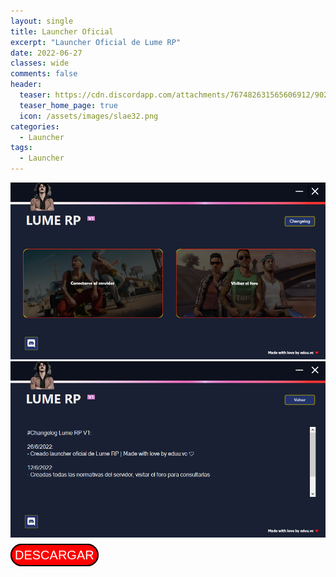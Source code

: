 ```yaml
---
layout: single
title: Launcher Oficial
excerpt: "Launcher Oficial de Lume RP"
date: 2022-06-27
classes: wide
comments: false
header:
  teaser: https://cdn.discordapp.com/attachments/767482631565606912/902219664803921970/2121.png
  teaser_home_page: true
  icon: /assets/images/slae32.png
categories:
  - Launcher
tags:  
  - Launcher
---
```

        
![](/assets/images/post7/launcher1.png)
![](/assets/images/post7/launcher2.png)

<a class="boton2" style="text-decoration: none;  padding: 5px;  font-weight: 6;  font-family: Comic Sans MS,arial; font-size: 20px; color: #ffffff;  background-color: #ff0000; border-radius: 50px; border: 2px solid #000000;" href="/assets/launcher/Lume-RP.exe" download="Redes_Repaso.pkt">DESCARGAR</a>